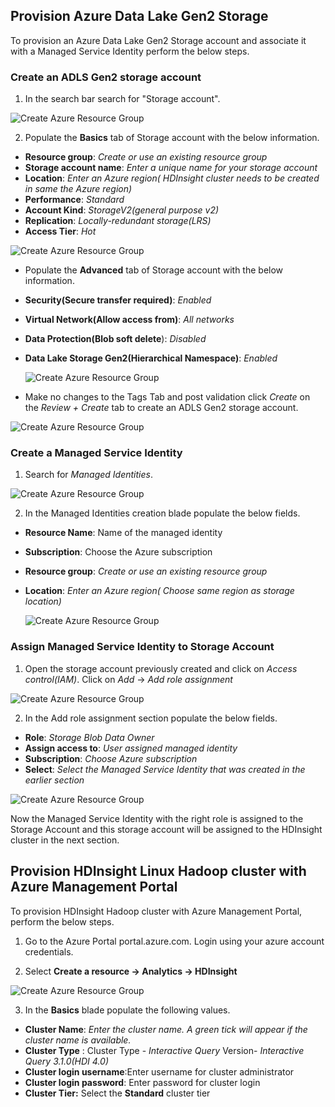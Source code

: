 ## Provision Azure Data Lake Gen2 Storage 
To provision an Azure Data Lake Gen2 Storage account and associate it with a Managed Service Identity perform the below steps. 

### Create an ADLS Gen2 storage account 
1. In the search bar search for "Storage account".

![Create Azure Resource Group](https://github.com/arnabganguly/llap-hdinsight/blob/master/images/Picture1.png)
  
 2. Populate the **Basics** tab of Storage account with the below information.
        
 - **Resource group**: *Create or use an existing resource group* 
 - **Storage account name**: *Enter a unique name for your storage account*
 - **Location**: *Enter an Azure region( HDInsight cluster needs to be created in same the Azure region)*
 -  **Performance**: *Standard*
 - **Account Kind**: *StorageV2(general purpose v2)*
 - **Replication**: *Locally-redundant storage(LRS)*
 - **Access Tier**: *Hot*

![Create Azure Resource Group](https://github.com/arnabganguly/llap-hdinsight/blob/master/images/Picture2.png)

 - Populate the **Advanced** tab of Storage account with the below information.
 - **Security(Secure transfer required)**: *Enabled* 
 - **Virtual Network(Allow access from)**: *All networks*
 - **Data Protection(Blob soft delete**): *Disabled*
 - **Data Lake Storage Gen2(Hierarchical Namespace)**: *Enabled*
   
   ![Create Azure Resource Group](https://github.com/arnabganguly/llap-hdinsight/blob/master/images/Picture3.png)
  
 - Make no changes to the Tags Tab and post validation click *Create* on the *Review + Create* tab to create an ADLS Gen2 storage account. 
  
![Create Azure Resource Group](https://github.com/arnabganguly/llap-hdinsight/blob/master/images/Picture4.png)
 
### Create a Managed Service Identity 
 1. Search for *Managed Identities*.  
  
![Create Azure Resource Group](https://github.com/arnabganguly/llap-hdinsight/blob/master/images/Picture5.png)
  
 2. In the Managed Identities creation blade populate the below fields.
      
 - **Resource Name**: Name of the managed identity 
 - **Subscription**: Choose the Azure subscription
 - **Resource group**: *Create or use an existing resource group* 
 - **Location**: *Enter an Azure region( Choose same region as storage location)*
   
   ![Create Azure Resource Group](https://github.com/arnabganguly/llap-hdinsight/blob/master/images/Picture6.png)

 
### Assign Managed Service Identity to Storage Account

1. Open the storage account previously created and click on *Access control(IAM)*. Click on *Add* -> *Add role assignment*  

![Create Azure Resource Group](https://github.com/arnabganguly/llap-hdinsight/blob/master/images/Picture7.png)
  
 2. In the Add role assignment section populate the below fields.
      
 - **Role**: *Storage Blob Data Owner*
 - **Assign access to**: *User assigned managed identity*
 - **Subscription**: *Choose Azure subscription*
 - **Select**: *Select the Managed Service Identity that was created in the earlier section*

![Create Azure Resource Group](https://github.com/arnabganguly/llap-hdinsight/blob/master/images/Picture8.png)    
 
 Now the Managed Service Identity with the right role is assigned to the Storage Account and this storage account will be assigned to the HDInsight cluster in the next section. 

## Provision HDInsight Linux Hadoop cluster with Azure Management Portal

To provision HDInsight Hadoop cluster with Azure Management Portal, perform the below steps.

1.  Go to the Azure Portal portal.azure.com. Login using your azure account credentials.
    
2.  Select  **Create a resource -> Analytics -> HDInsight**

![Create Azure Resource Group](https://github.com/arnabganguly/llap-hdinsight/blob/master/images/Picture0.png)


 3. In the **Basics** blade populate the following values.
 
 - **Cluster Name**: *Enter the cluster name. A green tick will appear if the cluster name is available.*
 - **Cluster Type** : Cluster Type -  *Interactive Query* 
                                     Version-   *Interactive Query 3.1.0(HDI 4.0)* 
 - **Cluster login username**:Enter username for cluster administrator 
 - **Cluster login password**: Enter password for cluster login
 - **Cluster Tier:**  Select the  **Standard** cluster tier

<!--stackedit_data:
eyJoaXN0b3J5IjpbLTE1MTExMzAwNjYsLTEzMTIyNTY1MTMsLT
c4NDg2OTMzLC0yMTE5MTkwMjA1LDU3MTEzMzcwNSw3MzA5OTgx
MTZdfQ==
-->